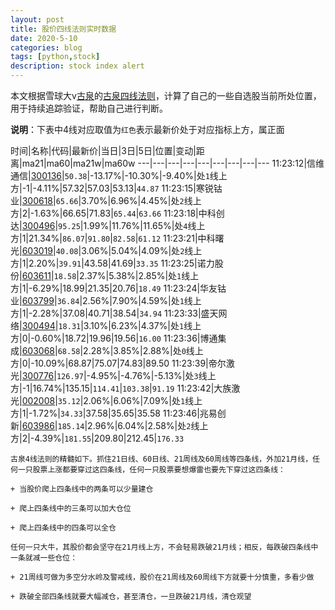 ```yaml
---
layout: post
title: 股价四线法则实时数据
date: 2020-5-10
categories: blog
tags: [python,stock]
description: stock index alert
---
```



本文根据雪球大v[古泉](https://xueqiu.com/u/7148646888)的[古泉四线法则](https://xueqiu.com/7148646888/130498192)，计算了自己的一些自选股当前所处位置，用于持续追踪验证，帮助自己进行判断。

**说明**：下表中4线对应取值为`红色`表示最新价处于对应指标上方，属正面

时间|名称|代码|最新价|当日|3日|5日|位置|变动|距离|ma21|ma60|ma21w|ma60w
---|---|---|---|---|---|---|---|---
11:23:12|信维通信|[300136](https://xueqiu.com/S/SZ300136)|`50.38`|-13.17%|-10.30%|-9.40%|处`1`线上方|-1|-4.11%|57.32|57.03|53.13|`44.87`
11:23:15|寒锐钴业|[300618](https://xueqiu.com/S/SZ300618)|`65.66`|3.70%|6.96%|4.45%|处`2`线上方|2|-1.63%|66.65|71.83|`65.44`|`63.66`
11:23:18|中科创达|[300496](https://xueqiu.com/S/SZ300496)|`95.25`|1.99%|11.76%|11.65%|处`4`线上方|1|21.34%|`86.07`|`91.80`|`82.58`|`61.12`
11:23:21|中科曙光|[603019](https://xueqiu.com/S/SH603019)|`40.08`|3.06%|5.04%|4.09%|处`2`线上方|1|2.20%|`39.91`|43.58|41.69|`33.35`
11:23:25|诺力股份|[603611](https://xueqiu.com/S/SH603611)|`18.58`|2.37%|5.38%|2.85%|处`1`线上方|1|-6.29%|18.99|21.35|20.76|`18.49`
11:23:24|华友钴业|[603799](https://xueqiu.com/S/SH603799)|`36.84`|2.56%|7.90%|4.59%|处`1`线上方|1|-2.28%|37.08|40.71|38.54|`34.94`
11:23:33|盛天网络|[300494](https://xueqiu.com/S/SZ300494)|`18.31`|3.10%|6.23%|4.37%|处`1`线上方|0|-0.60%|18.72|19.96|19.56|`16.00`
11:23:36|博通集成|[603068](https://xueqiu.com/S/SH603068)|`68.58`|2.28%|3.85%|2.88%|处`0`线上方|0|-10.09%|68.87|75.07|74.83|89.50
11:23:39|帝尔激光|[300776](https://xueqiu.com/S/SZ300776)|`126.97`|-4.95%|-4.76%|-5.13%|处`3`线上方|-1|16.74%|135.15|`114.41`|`103.38`|`91.19`
11:23:42|大族激光|[002008](https://xueqiu.com/S/SZ002008)|`35.12`|2.06%|6.06%|7.09%|处`1`线上方|1|-1.72%|`34.33`|37.58|35.65|35.58
11:23:46|兆易创新|[603986](https://xueqiu.com/S/SH603986)|`185.14`|2.96%|6.04%|2.58%|处`2`线上方|2|-4.39%|`181.55`|209.80|212.45|`176.33`

```
古泉4线法则的精髓如下。抓住21日线、60日线、21周线及60周线等四条线，外加21月线，任何一只股票上涨都要穿过这四条线，任何一只股票要想爆雷也要先下穿过这四条线：

+ 当股价爬上四条线中的两条可以少量建仓

+ 爬上四条线中的三条可以加大仓位

+ 爬上四条线中的四条可以全仓

任何一只大牛，其股价都会坚守在21月线上方，不会轻易跌破21月线；相反，每跌破四条线中一条就减一些仓位：

+ 21周线可做为多空分水岭及警戒线，股价在21周线及60周线下方就要十分慎重，多看少做

+ 跌破全部四条线就要大幅减仓，甚至清仓，一旦跌破21月线，清仓观望
```